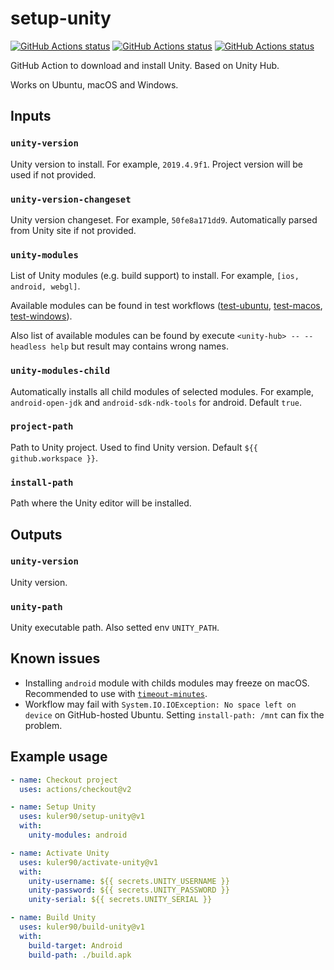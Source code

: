 # setup-unity

<p align="left">
  <a href="https://github.com/kuler90/setup-unity/actions"><img alt="GitHub Actions status" src="https://github.com/kuler90/setup-unity/workflows/test%20ubuntu/badge.svg?branch=master"></a>
  <a href="https://github.com/kuler90/setup-unity/actions"><img alt="GitHub Actions status" src="https://github.com/kuler90/setup-unity/workflows/test%20macos/badge.svg?branch=master"></a>
  <a href="https://github.com/kuler90/setup-unity/actions"><img alt="GitHub Actions status" src="https://github.com/kuler90/setup-unity/workflows/test%20windows/badge.svg?branch=master"></a>
</p>

GitHub Action to download and install Unity. Based on Unity Hub.

Works on Ubuntu, macOS and Windows.

## Inputs

### `unity-version`

Unity version to install. For example, `2019.4.9f1`. Project version will be used if not provided.

### `unity-version-changeset`

Unity version changeset. For example, `50fe8a171dd9`. Automatically parsed from Unity site if not provided.

### `unity-modules`

List of Unity modules (e.g. build support) to install. For example, `[ios, android, webgl]`.

Available modules can be found in test workflows ([test-ubuntu](https://github.com/kuler90/setup-unity/blob/master/.github/workflows/test-ubuntu.yml), [test-macos](https://github.com/kuler90/setup-unity/blob/master/.github/workflows/test-macos.yml), [test-windows](https://github.com/kuler90/setup-unity/blob/master/.github/workflows/test-windows.yml)). 

Also list of available modules can be found by execute `<unity-hub> -- --headless help` but result may contains wrong names.

### `unity-modules-child`

Automatically installs all child modules of selected modules. For example, `android-open-jdk` and `android-sdk-ndk-tools` for android. Default `true`.

### `project-path`

Path to Unity project. Used to find Unity version. Default `${{ github.workspace }}`.

### `install-path`

Path where the Unity editor will be installed.

## Outputs

### `unity-version`

Unity version.

### `unity-path`

Unity executable path. Also setted env `UNITY_PATH`.

## Known issues

 - Installing `android` module with childs modules may freeze on macOS. Recommended to use with [`timeout-minutes`](https://docs.github.com/en/free-pro-team@latest/actions/reference/workflow-syntax-for-github-actions#jobsjob_idstepstimeout-minutes).
 - Workflow may fail with `System.IO.IOException: No space left on device` on GitHub-hosted Ubuntu. Setting `install-path: /mnt` can fix the problem.

## Example usage

```yaml
- name: Checkout project
  uses: actions/checkout@v2

- name: Setup Unity
  uses: kuler90/setup-unity@v1
  with:
    unity-modules: android

- name: Activate Unity
  uses: kuler90/activate-unity@v1
  with:
    unity-username: ${{ secrets.UNITY_USERNAME }}
    unity-password: ${{ secrets.UNITY_PASSWORD }}
    unity-serial: ${{ secrets.UNITY_SERIAL }}

- name: Build Unity
  uses: kuler90/build-unity@v1
  with:
    build-target: Android
    build-path: ./build.apk
```
